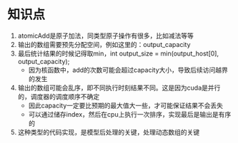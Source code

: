 # 知识点
1. atomicAdd是原子加法，同类型原子操作有很多，比如减法等等
2. 输出的数组需要预先分配空间，例如这里的：output_capacity
3. 最后统计结果的时候记得取min，int output_size = min(output_host[0], output_capacity);
    - 因为核函数中，add的次数可能会超过capacity大小，导致后续访问越界的发生
4. 输出的数组可能会乱序，即不同执行时刻结果不同。这是因为cuda是并行的，调度器的调度顺序不确定
    - 因此capacity一定要比预期的最大值大一些，才可能保证结果不会丢失
    - 可以通过储存index，然后在cpu上执行一次排序，实现最后是输出是有序的
5. 这种类型的代码实现，是模型后处理的关键，处理动态数组的关键